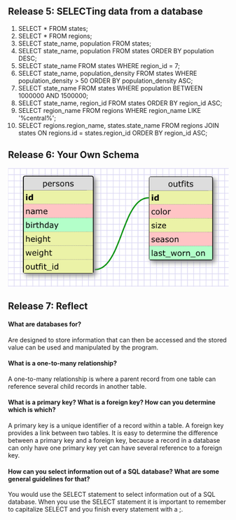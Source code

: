 ## Release 5: SELECTing data from a database   

1. SELECT * FROM states;   
2. SELECT * FROM regions;
3. SELECT state_name, population FROM states;   
4. SELECT state_name, population FROM states ORDER BY population DESC;   
5. SELECT state_name FROM states WHERE region_id = 7;   
6. SELECT state_name, population_density FROM states WHERE population_density > 50 ORDER BY population_density ASC;   
7. SELECT state_name FROM states WHERE population BETWEEN 1000000 AND 1500000;   
8. SELECT state_name, region_id FROM states ORDER BY region_id ASC;   
9. SELECT region_name FROM regions WHERE region_name LIKE '%central%';   
10. SELECT regions.region_name, states.state_name FROM regions JOIN states ON regions.id = states.region_id ORDER BY region_id ASC;

## Release 6: Your Own Schema   

![My schema image](my_schema.png)

## Release 7: Reflect   

#### What are databases for?   
Are designed to store information that can then be accessed and the stored value can be used and manipulated by the program.   

#### What is a one-to-many relationship?   
A one-to-many relationship is where a parent record from one table can reference several child records in another table.   

#### What is a primary key? What is a foreign key? How can you determine which is which?   
A primary key is a unique identifier of a record within a table. A foreign key provides a link between two tables. It is easy to determine the difference between a primary key and a foreign key, because a record in a database can only have one primary key yet can have several reference to a foreign key.

#### How can you select information out of a SQL database? What are some general guidelines for that?   
You would use the SELECT statement to select information out of a SQL database. When you use the SELECT statement it is important to remember to capitalize SELECT and you finish every statement with a ;.
